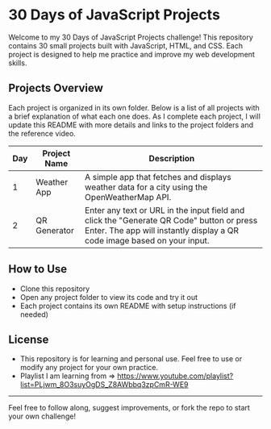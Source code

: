 # 30 Days of JavaScript Projects

Welcome to my 30 Days of JavaScript Projects challenge! This repository contains 30 small projects built with JavaScript, HTML, and CSS. Each project is designed to help me practice and improve my web development skills.

## Projects Overview
Each project is organized in its own folder. Below is a list of all projects with a brief explanation of what each one does. As I complete each project, I will update this README with more details and links to the project folders and the reference video.

| Day | Project Name      | Description |
|-----|-------------------|-------------|
| 1   | Weather App       | A simple app that fetches and displays weather data for a city using the OpenWeatherMap API. |
| 2   | QR Generator | Enter any text or URL in the input field and click the "Generate QR Code" button or press Enter. The app will instantly display a QR code image based on your input. |


## How to Use
- Clone this repository
- Open any project folder to view its code and try it out
- Each project contains its own README with setup instructions (if needed)

## License
- This repository is for learning and personal use. Feel free to use or modify any project for your own practice.
- Playlist I am learning from => https://www.youtube.com/playlist?list=PLjwm_8O3suyOgDS_Z8AWbbq3zpCmR-WE9
---

Feel free to follow along, suggest improvements, or fork the repo to start your own challenge!
